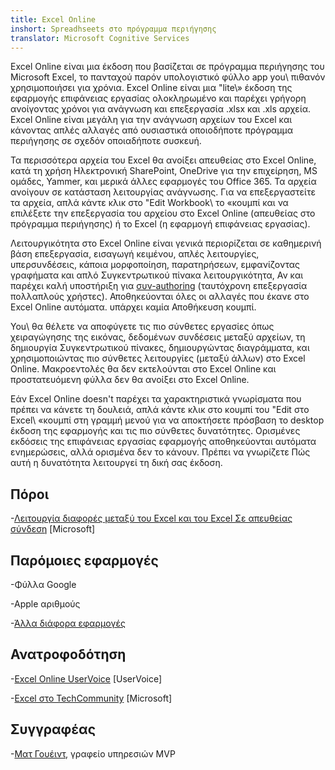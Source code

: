 ```yaml
---
title: Excel Online
inshort: Spreadhseets στο πρόγραμμα περιήγησης
translator: Microsoft Cognitive Services
---
```


Excel Online είναι μια έκδοση που βασίζεται σε πρόγραμμα περιήγησης του Microsoft Excel, το
πανταχού παρόν υπολογιστικό φύλλο app you\ πιθανόν χρησιμοποιήσει για χρόνια. Excel
Online είναι μια \"lite\» έκδοση της εφαρμογής επιφάνειας εργασίας ολοκληρωμένο και
παρέχει γρήγορη ανοίγοντας χρόνοι για ανάγνωση και επεξεργασία .xlsx και .xls
αρχεία. Excel Online είναι μεγάλη για την ανάγνωση αρχείων του Excel και κάνοντας απλές
αλλαγές από ουσιαστικά οποιοδήποτε πρόγραμμα περιήγησης σε σχεδόν οποιαδήποτε συσκευή.

Τα περισσότερα αρχεία του Excel θα ανοίξει απευθείας στο Excel Online, κατά τη χρήση
Ηλεκτρονική SharePoint, OneDrive για την επιχείρηση, MS ομάδες, Yammer, και μερικά
άλλες εφαρμογές του Office 365. Τα αρχεία ανοίγουν σε κατάσταση λειτουργίας ανάγνωσης. Για να επεξεργαστείτε τα αρχεία,
απλά κάντε κλικ στο \"Edit Workbook\ το «κουμπί και να επιλέξετε την επεξεργασία του αρχείου στο
Excel Online (απευθείας στο πρόγραμμα περιήγησης) ή το Excel (η εφαρμογή επιφάνειας εργασίας).

Λειτουργικότητα στο Excel Online είναι γενικά περιορίζεται σε καθημερινή βάση
επεξεργασία, εισαγωγή κειμένου, απλές λειτουργίες, υπερσυνδέσεις, κάποια μορφοποίηση,
παρατηρήσεων, εμφανίζοντας γραφήματα και απλό Συγκεντρωτικού πίνακα λειτουργικότητα,
Αν και παρέχει καλή υποστήριξη για
[συν-authoring](http://icsh.pt/CoAuthoring) (ταυτόχρονη επεξεργασία
πολλαπλούς χρήστες). Αποθηκεύονται όλες οι αλλαγές που έκανε στο Excel Online
αυτόματα. υπάρχει καμία Αποθήκευση κουμπί.

You\ θα θέλετε να αποφύγετε τις πιο σύνθετες εργασίες όπως χειραγώγησης της εικόνας, δεδομένων
συνδέσεις μεταξύ αρχείων, τη δημιουργία Συγκεντρωτικού πίνακες, δημιουργώντας διαγράμματα, και
χρησιμοποιώντας πιο σύνθετες λειτουργίες (μεταξύ άλλων) στο Excel Online. Μακροεντολές θα
δεν εκτελούνται στο Excel Online και προστατευόμενη φύλλα δεν θα ανοίξει στο
Excel Online.

Εάν Excel Online doesn\'t παρέχει τα χαρακτηριστικά γνωρίσματα που πρέπει να κάνετε τη δουλειά,
απλά κάντε κλικ στο κουμπί του \"Edit στο Excel\ «κουμπί στη γραμμή μενού για να αποκτήσετε πρόσβαση το
desktop έκδοση της εφαρμογής και τις πιο σύνθετες δυνατότητες. Ορισμένες εκδόσεις
της επιφάνειας εργασίας εφαρμογής αποθηκεύονται αυτόματα ενημερώσεις, αλλά ορισμένα δεν το κάνουν. Πρέπει να γνωρίζετε
Πώς αυτή η δυνατότητα λειτουργεί τη δική σας έκδοση.

Πόροι
---------

-[Λειτουργία διαφορές μεταξύ του Excel και του Excel
    Σε απευθείας σύνδεση](https://support.office.com/en-us/article/Differences-between-using-a-workbook-in-the-browser-and-in-Excel-F0DC28ED-B85D-4E1D-BE6D-5878005DB3B6)
    \[Microsoft\]

Παρόμοιες εφαρμογές
--------------------

-Φύλλα Google

-Apple αριθμούς

-[Άλλα διάφορα
    εφαρμογές](https://en.wikipedia.org/wiki/List_of_spreadsheet_software#Online_spreadsheets)

Ανατροφοδότηση
---------

-[Excel Online UserVoice](https://excel.uservoice.com/forums/274580-excel-online)
    \[UserVoice\]

-[Excel στο TechCommunity](https://techcommunity.microsoft.com/t5/Word/ct-p/Word)
    \[Microsoft\]

Συγγραφέας
---------

-[Ματ Γουέιντ](https://www.linkedin.com/in/thatmattwade/), γραφείο υπηρεσιών MVP


